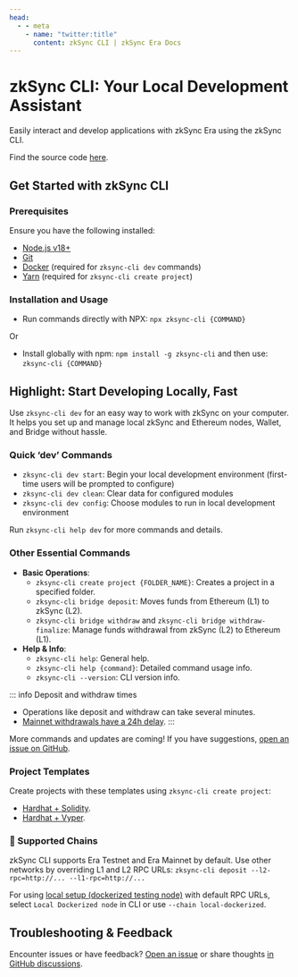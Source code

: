 ```yaml
---
head:
  - - meta
    - name: "twitter:title"
      content: zkSync CLI | zkSync Era Docs
---
```


# zkSync CLI: Your Local Development Assistant

Easily interact and develop applications with zkSync Era using the zkSync CLI.

Find the source code [here](https://github.com/matter-labs/zksync-cli).

## Get Started with zkSync CLI

### Prerequisites

Ensure you have the following installed:

- [Node.js v18+](https://nodejs.org/en)
- [Git](https://git-scm.com/downloads)
- [Docker](https://www.docker.com/get-started/) (required for `zksync-cli dev` commands)
- [Yarn](https://v3.yarnpkg.com/getting-started/install) (required for `zksync-cli create project`)

### Installation and Usage

- Run commands directly with NPX: `npx zksync-cli {COMMAND}`

Or

- Install globally with npm: `npm install -g zksync-cli` and then use: `zksync-cli {COMMAND}`

## Highlight: Start Developing Locally, Fast

Use `zksync-cli dev` for an easy way to work with zkSync on your computer. It helps you set up and manage local zkSync and Ethereum nodes, Wallet, and Bridge without hassle.

### Quick ‘dev’ Commands

- `zksync-cli dev start`: Begin your local development environment (first-time users will be prompted to configure)
- `zksync-cli dev clean`: Clear data for configured modules
- `zksync-cli dev config`: Choose modules to run in local development environment

Run `zksync-cli help dev` for more commands and details.

### Other Essential Commands

- **Basic Operations**:
  - `zksync-cli create project {FOLDER_NAME}`: Creates a project in a specified folder.
  - `zksync-cli bridge deposit`: Moves funds from Ethereum (L1) to zkSync (L2).
  - `zksync-cli bridge withdraw` and `zksync-cli bridge withdraw-finalize`: Manage funds withdrawal from zkSync (L2) to Ethereum (L1).
- **Help & Info**:
  - `zksync-cli help`: General help.
  - `zksync-cli help {command}`: Detailed command usage info.
  - `zksync-cli --version`: CLI version info.

::: info Deposit and withdraw times

- Operations like deposit and withdraw can take several minutes.
- [Mainnet withdrawals have a 24h delay](../../reference/troubleshooting/withdrawal-delay.md).
  :::

More commands and updates are coming! If you have suggestions, [open an issue on GitHub](https://github.com/matter-labs/zksync-cli/issues/new).

### Project Templates

Create projects with these templates using `zksync-cli create project`:

- [Hardhat + Solidity](https://github.com/matter-labs/zksync-hardhat-template).
- [Hardhat + Vyper](https://github.com/matter-labs/zksync-hardhat-vyper-template).

### 🔗 Supported Chains

zkSync CLI supports Era Testnet and Era Mainnet by default. Use other networks by overriding L1 and L2 RPC URLs: `zksync-cli deposit --l2-rpc=http://... --l1-rpc=http://...`

For using [local setup (dockerized testing node)](../testing/dockerized-testing.md) with default RPC URLs, select `Local Dockerized node` in CLI or use `--chain local-dockerized`.

## Troubleshooting & Feedback

Encounter issues or have feedback? [Open an issue](https://github.com/matter-labs/zksync-cli/issues/new) or share thoughts [in GitHub discussions](https://github.com/zkSync-Community-Hub/zkync-developers/discussions).
